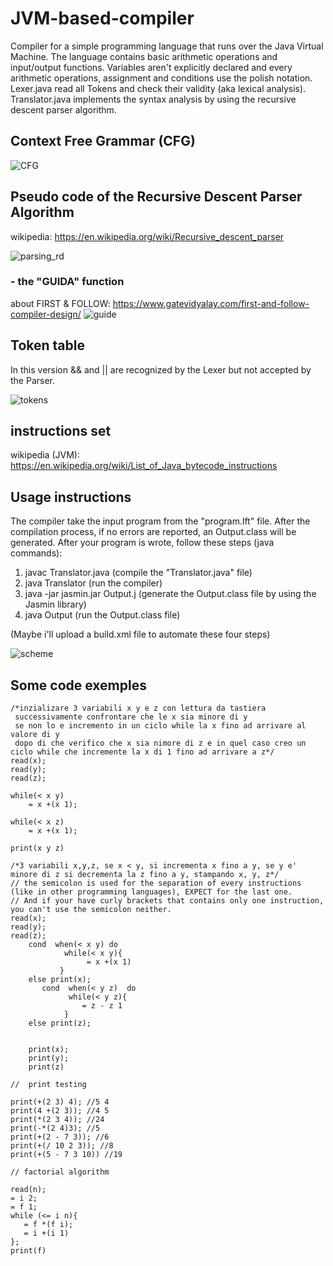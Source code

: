 # JVM-based-compiler
Compiler for a simple programming language that runs over the Java Virtual Machine.
The language contains basic arithmetic operations and input/output functions. Variables aren't explicitly declared and every arithmetic operations, assignment and conditions use the polish notation.
Lexer.java read all Tokens and check their validity (aka lexical analysis). 
Translator.java implements the syntax analysis by using the recursive descent parser algorithm.

## Context Free Grammar (CFG)

![CFG](https://user-images.githubusercontent.com/40024835/174915959-c2fb8ead-456f-4c2f-a5c4-b92c9dd64df6.png)

## Pseudo code of the Recursive Descent Parser Algorithm
wikipedia: https://en.wikipedia.org/wiki/Recursive_descent_parser

![parsing_rd](https://user-images.githubusercontent.com/40024835/181624662-d159a3fd-7c1b-4066-8427-f685cfc765ad.png)

### - the "GUIDA" function
about FIRST & FOLLOW: https://www.gatevidyalay.com/first-and-follow-compiler-design/
![guide](https://user-images.githubusercontent.com/40024835/181624825-f6dac413-0d65-4eb9-afe1-e512fb580038.png)

## Token table
In this version && and || are recognized by the Lexer but not accepted by the Parser.

![tokens](https://user-images.githubusercontent.com/40024835/174922084-b591d02a-455f-4f60-bb8d-f4a38d969746.png)

## instructions set
wikipedia (JVM): https://en.wikipedia.org/wiki/List_of_Java_bytecode_instructions

## Usage instructions
The compiler take the input program from the "program.lft" file. After the compilation process, if no errors are reported, an Output.class will be generated.
After your program is wrote, follow these steps (java commands):
1) javac Translator.java (compile the "Translator.java" file)
2) java Translator (run the compiler)
3) java -jar jasmin.jar Output.j (generate the Output.class file by using the Jasmin library)
4) java Output (run the Output.class file)

(Maybe i'll upload a build.xml file to automate these four steps)

![scheme](https://user-images.githubusercontent.com/40024835/174924726-30a630e8-071d-419e-8190-b1871d020e92.png)

## Some code exemples


```
/*inzializare 3 variabili x y e z con lettura da tastiera
 successivamente confrontare che le x sia minore di y
 se non lo e incremento in un ciclo while la x fino ad arrivare al valore di y 
 dopo di che verifico che x sia nimore di z e in quel caso creo un ciclo while che incremente la x di 1 fino ad arrivare a z*/
read(x);
read(y);
read(z);

while(< x y)
    = x +(x 1);

while(< x z)
    = x +(x 1);

print(x y z)
```

```
/*3 variabili x,y,z, se x < y, si incrementa x fino a y, se y e' minore di z si decrementa la z fino a y, stampando x, y, z*/
// the semicolon is used for the separation of every instructions (like in other programming languages), EXPECT for the last one. 
// And if your have curly brackets that contains only one instruction, you can't use the semicolon neither.
read(x);
read(y);
read(z);
    cond  when(< x y) do
            while(< x y){
                 = x +(x 1)
           }
    else print(x);
       cond  when(< y z)  do
             while(< y z){
                = z - z 1
            }
    else print(z);


    print(x);
    print(y);
    print(z)
```


```
//  print testing

print(+(2 3) 4); //5 4
print(4 +(2 3)); //4 5
print(*(2 3 4)); //24
print(-*(2 4)3); //5
print(+(2 - 7 3)); //6
print(+(/ 10 2 3)); //8
print(+(5 - 7 3 10)) //19
```

```
// factorial algorithm

read(n);
= i 2;
= f 1;
while (<= i n){
   = f *(f i);
   = i +(i 1)
};
print(f)


```

